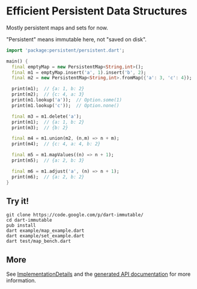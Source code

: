 # Efficient Persistent Data Structures

Mostly persistent maps and sets for now.

"Persistent" means immutable here, not "saved on disk".

```dart
import 'package:persistent/persistent.dart';

main() {
  final emptyMap = new PersistentMap<String,int>();
  final m1 = emptyMap.insert('a', 1).insert('b', 2);
  final m2 = new PersistentMap<String,int>.fromMap({'a': 3, 'c': 4});

  print(m1);  // {a: 1, b: 2}
  print(m2);  // {c: 4, a: 3}
  print(m1.lookup('a'));  // Option.some(1)
  print(m1.lookup('c'));  // Option.none()

  final m3 = m1.delete('a');
  print(m1);  // {a: 1, b: 2}
  print(m3);  // {b: 2}

  final m4 = m1.union(m2, (n,m) => n + m);
  print(m4);  // {c: 4, a: 4, b: 2}

  final m5 = m1.mapValues((n) => n + 1);
  print(m5);  // {a: 2, b: 3}

  final m6 = m1.adjust('a', (n) => n + 1);
  print(m6);  // {a: 2, b: 2}
}
```

## Try it!

```
git clone https://code.google.com/p/dart-immutable/
cd dart-immutable
pub install
dart example/map_example.dart
dart example/set_example.dart
dart test/map_bench.dart
```

## More

See [ImplementationDetails](http://code.google.com/p/dart-immutable/wiki/ImplementationDetails) and the [generated API documentation](http://doc.dart-immutable.googlecode.com/git/continuous/persistent/PersistentMap.html) for more information.
